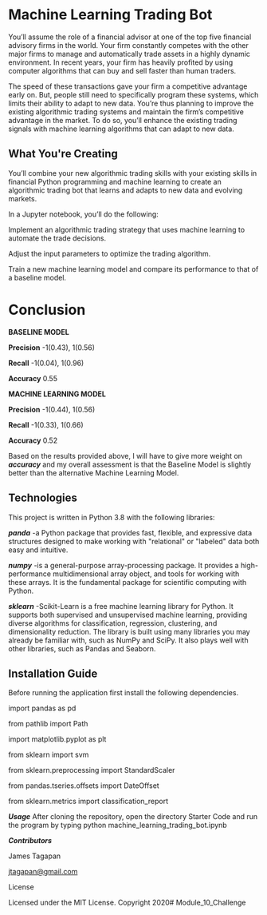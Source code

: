 # Machine Learning Trading Bot

You’ll assume the role of a financial advisor at one of the top five financial advisory firms in the world. Your firm constantly competes with the other major firms to manage and automatically trade assets in a highly dynamic environment. In recent years, your firm has heavily profited by using computer algorithms that can buy and sell faster than human traders.

The speed of these transactions gave your firm a competitive advantage early on. But, people still need to specifically program these systems, which limits their ability to adapt to new data. You’re thus planning to improve the existing algorithmic trading systems and maintain the firm’s competitive advantage in the market. To do so, you’ll enhance the existing trading signals with machine learning algorithms that can adapt to new data.

## What You're Creating
You’ll combine your new algorithmic trading skills with your existing skills in financial Python programming and machine learning to create an algorithmic trading bot that learns and adapts to new data and evolving markets.

In a Jupyter notebook, you’ll do the following:

Implement an algorithmic trading strategy that uses machine learning to automate the trade decisions.

Adjust the input parameters to optimize the trading algorithm.

Train a new machine learning model and compare its performance to that of a baseline model.

# Conclusion

 **BASELINE MODEL**                     
                        
 **Precision**              -1(0.43), 1(0.56)                     

**Recall**                 -1(0.04), 1(0.96)   

**Accuracy**                                0.55 

**MACHINE LEARNING MODEL**

 **Precision**  -1(0.44), 1(0.56)
 
 **Recall**      -1(0.33), 1(0.66)

**Accuracy**                                0.52

Based on the results provided above, I will have to give more weight on ***accuracy*** and my overall assessment is that the Baseline Model is slightly better than the alternative Machine Learning Model.

## Technologies
This project is written in Python 3.8 with the following libraries:

***panda*** -a Python package that provides fast, flexible, and expressive data structures designed to make working with "relational" or "labeled" data both easy and intuitive.

***numpy*** -is a general-purpose array-processing package. It provides a high-performance multidimensional array object, and tools for working with these arrays. It is the fundamental package for scientific computing with Python.

***sklearn*** -Scikit-Learn is a free machine learning library for Python. It supports both supervised and unsupervised machine learning, providing diverse algorithms for classification, regression, clustering, and dimensionality reduction. The library is built using many libraries you may already be familiar with, such as NumPy and SciPy. It also plays well with other libraries, such as Pandas and Seaborn.


## Installation Guide
Before running the application first install the following dependencies.

import pandas as pd

from pathlib import Path

import matplotlib.pyplot as plt

from sklearn import svm

from sklearn.preprocessing import StandardScaler

from pandas.tseries.offsets import DateOffset

from sklearn.metrics import classification_report

***Usage***
After cloning the repository, open the directory Starter Code and run the program by typing python machine_learning_trading_bot.ipynb

***Contributors***

James Tagapan

jtagapan@gmail.com

License

Licensed under the MIT License. Copyright 2020# Module_10_Challenge
